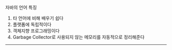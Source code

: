 
자바의 언어 특징 
  1. 타 언어에 비해 배우기 쉽다
  2. 플랫폼에 독립적이다
  3. 객체지향 프로그래밍이다 
  4. Garbage Collector로 사용되지 않는 메모리를 자동적으로 정리해준다

-----------------------------------
